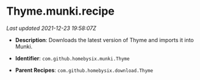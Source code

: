 # Thyme.munki.recipe

_Last updated 2021-12-23 19:58:07Z_

- **Description**: Downloads the latest version of Thyme and imports it into Munki.

- **Identifier**: `com.github.homebysix.munki.Thyme`

- **Parent Recipes**: `com.github.homebysix.download.Thyme`